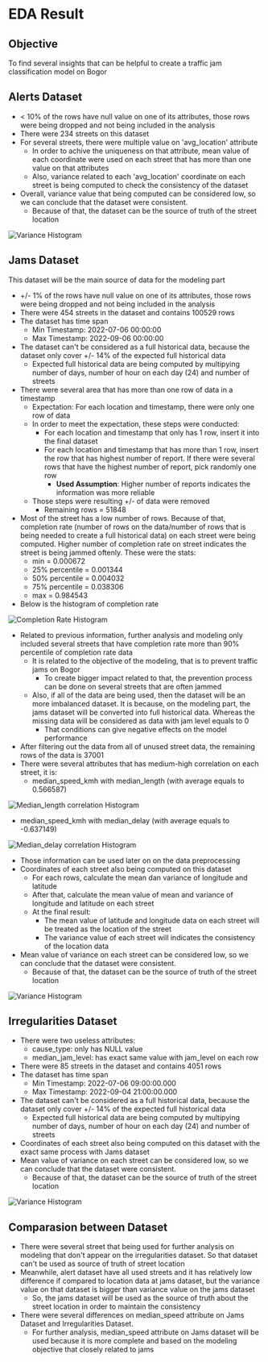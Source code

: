 # EDA Result

## Objective 

To find several insights that can be helpful to create a traffic jam classification model on Bogor

## Alerts Dataset

- < 10% of the rows have null value on one of its attributes, those rows were being dropped and not being included in the analysis
- There were 234 streets on this dataset
- For several streets, there were multiple value on 'avg_location' attribute
  - In order to achive the uniqueness on that attribute, mean value of each coordinate were used on each street that has more than one value on that attributes
  - Also, variance related to each 'avg_location' coordinate on each street is being computed to check the consistency of the dataset
- Overall, variance value that being computed can be considered low, so we can conclude that the dataset were consistent. 
  - Because of that, the dataset can be the source of truth of the street location
  
![Variance Histogram](assets/alert_mean_var.png "Variance Histogram")

## Jams Dataset

This dataset will be the main source of data for the modeling part

- +/- 1% of the rows have null value on one of its attributes, those rows were being dropped and not being included in the analysis
- There were 454 streets in the dataset and contains 100529 rows
- The dataset has time span
  - Min Timestamp: 2022-07-06 00:00:00
  - Max Timestamp: 2022-09-06 00:00:00
- The dataset can't be considered as a full historical data, because the dataset only cover +/- 14% of the expected full historical data 
  -  Expected full historical data are being computed by multipying number of days, number of hour on each day (24) and number of streets
- There were several area that has more than one row of data in a timestamp
  - Expectation: For each location and timestamp, there were only one row of data
  - In order to meet the expectation, these steps were conducted:
    - For each location and timestamp that only has 1 row, insert it into the final dataset
    - For each location and timestamp that has more than 1 row, insert the row that has highest number of report. If there were several rows that have the highest number of report, pick randomly one row
      - **Used Assumption**: Higher number of reports indicates the information was more reliable
  - Those steps were resulting +/- of data were removed
    - Remaining rows = 51848
- Most of the street has a low number of rows. Because of that, completion rate (number of rows on the data/number of rows that is being needed to create a full historical data) on each street were being computed. Higher number of completion rate on street indicates the street is being jammed oftenly. These were the stats:
  - min = 0.000672
  - 25% percentile = 0.001344
  - 50% percentile = 0.004032
  - 75% percentile = 0.038306
  - max = 0.984543
- Below is the histogram of completion rate
  
![Completion Rate Histogram](assets/completion_rate.png "Completion Rate Histogram")

- Related to previous information, further analysis and modeling only included several streets that have completion rate more than 90% percentile of completion rate data
  - It is related to the objective of the modeling, that is to prevent traffic jams on Bogor
    - To create bigger impact related to that, the prevention process can be done on several streets that are often jammed
  - Also, if all of the data are being used, then the dataset will be an more imbalanced dataset. It is because, on the modeling part, the jams dataset will be converted into full historical data. Whereas the missing data will be considered as data with jam level equals to 0
    - That conditions can give negative effects on the model performance 
- After filtering out the data from all of unused street data, the remaining rows of the data is 37001
- There were several attributes that has medium-high correlation on each street, it is: 
  - median_speed_kmh with median_length (with average equals to 0.566587)

![Median_length correlation Histogram](assets/length.png "Median_length correlation Histogram")

  - median_speed_kmh with median_delay (with average equals to -0.637149)

![Median_delay correlation Histogram](assets/delay.png "Median_delay correlation Histogram")

  - Those information can be used later on on the data preprocessing
- Coordinates of each street also being computed on this dataset
  - For each rows, calculate the mean dan variance of longitude and latitude 
  - After that, calculate the mean value of mean and variance of longitude and latitude on each street
  - At the final result:
    - The mean value of latitude and longitude data on each street will be treated as the location of the street
    - The variance value of each street will indicates the consistency of the location data
- Mean value of variance on each street can be considered low, so we can conclude that the dataset were consistent. 
  - Because of that, the dataset can be the source of truth of the street location

![Variance Histogram](assets/jam_mean_var.png "Variance Histogram")

## Irregularities Dataset

- There were two useless attributes: 
  - cause_type: only has NULL value
  - median_jam_level: has exact same value with jam_level on each row
- There were 85 streets in the dataset and contains 4051 rows
- The dataset has time span
  - Min Timestamp: 2022-07-06 09:00:00.000
  - Max Timestamp: 2022-09-04 21:00:00.000
- The dataset can't be considered as a full historical data, because the dataset only cover +/- 14% of the expected full historical data 
  -  Expected full historical data are being computed by multipying number of days, number of hour on each day (24) and number of streets
- Coordinates of each street also being computed on this dataset with the exact same process with Jams dataset
- Mean value of variance on each street can be considered low, so we can conclude that the dataset were consistent. 
  - Because of that, the dataset can be the source of truth of the street location
  
![Variance Histogram](assets/irregularities_mean_var.png "Variance Histogram")

## Comparasion between Dataset

- There were several street that being used for further analysis on modeling that don't appear on the irregularities dataset. So that dataset can't be used as source of truth of street location
- Meanwhile, alert dataset have all used streets and it has relatively low difference if compared to location data at jams dataset, but the variance value on that dataset is bigger than variance value on the jams dataset
  - So, the jams dataset will be used as the source of truth about the street location in order to maintain the consistency
- There were several differences on median_speed attribute on Jams Dataset and Irregularities Dataset. 
  - For further analysis, median_speed attribute on Jams dataset will be used because it is more complete and based on the modeling objective that closely related to jams